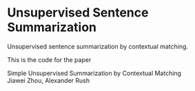 # Unsupervised Sentence Summarization
Unsupervised sentence summarization by contextual matching.

This is the code for the paper

Simple Unsupervised Summarization by Contextual Matching \
Jiawei Zhou, Alexander Rush


